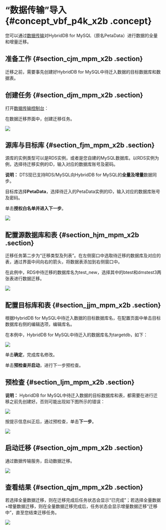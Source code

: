 # “数据传输”导入 {#concept_vbf_p4k_x2b .concept}

您可以通过[数据传输](https://www.aliyun.com/product/dts)对HybridDB for MySQL（原名PetaData）进行数据的全量和增量迁移。

## 准备工作 {#section_cjm_mpm_x2b .section}

迁移之前，需要事先创建好HybridDB for MySQL中待迁入数据的目标数据库和数据表。

## 创建任务 {#section_djm_mpm_x2b .section}

打开[数据传输控制台](https://dts.console.aliyun.com/)：

在数据迁移界面中，创建迁移任务。

![](http://static-aliyun-doc.oss-cn-hangzhou.aliyuncs.com/assets/img/18506/154519866310220_zh-CN.png)

## 源库与目标库 {#section_fjm_mpm_x2b .section}

源库的实例类型可以是RDS实例，或者是您自建的MySQL数据库。以RDS实例为例，选择待迁移实例的ID，输入对应的数据库账号及密码。

**说明：** DTS现已支持RDS/MySQL向HybridDB for MySQL的**全量及增量**数据同步。

目标库选择**PetaData**，选择待迁入的PetaData实例的ID，输入对应的数据库账号及密码。

单击**授权白名单并进入下一步**。

![](http://static-aliyun-doc.oss-cn-hangzhou.aliyuncs.com/assets/img/18506/154519866310221_zh-CN.png)

## 配置源数据库和表 {#section_hjm_mpm_x2b .section}

迁移任务第二步为“迁移类型及列表”。在左侧窗口中选取待迁移的数据库及对应的表，通过界面中间向右的箭头，将数据表添加到右侧窗口中。

在此例中，RDS中待迁移的数据库名为test\_new，选择其中的btest和dmstest3两张表进行数据迁移。

![](http://static-aliyun-doc.oss-cn-hangzhou.aliyuncs.com/assets/img/18506/154519866310222_zh-CN.png)

## 配置目标库和表 {#section_jjm_mpm_x2b .section}

根据HybridDB for MySQL中待迁入数据的目标数据库名，在配置页面中单击目标数据库右侧的编辑选项，编辑库名。

在本例中，HybridDB for MySQL中待迁入的数据库名为targetdb，如下：

![](http://static-aliyun-doc.oss-cn-hangzhou.aliyuncs.com/assets/img/18506/154519866310223_zh-CN.png)

单击**确定**，完成库名修改。

单击**预检查并启动**，进行下一步预检查。

## 预检查 {#section_ljm_mpm_x2b .section}

**说明：** HybridDB for MySQL中待迁入数据的目标数据库和表，都需要在进行迁移之前先创建好。否则可能出现如下图所示的错误：

![](http://static-aliyun-doc.oss-cn-hangzhou.aliyuncs.com/assets/img/18506/154519866410224_zh-CN.jpg)

按提示信息纠正后，通过预检查，单击**下一步**。

![](http://static-aliyun-doc.oss-cn-hangzhou.aliyuncs.com/assets/img/18506/154519866410225_zh-CN.jpg)

## 启动迁移 {#section_ojm_mpm_x2b .section}

通过数据传输服务，启动数据迁移。

![](http://static-aliyun-doc.oss-cn-hangzhou.aliyuncs.com/assets/img/18506/154519866410226_zh-CN.jpg)

## 查看结果 {#section_qjm_mpm_x2b .section}

若选择全量数据迁移，则在迁移完成后任务状态会显示“已完成”；若选择全量数据+增量数据迁移，则在全量数据迁移完成后，任务状态会显示增量数据迁移“迁移中”，直至您结束迁移任务。

![](http://static-aliyun-doc.oss-cn-hangzhou.aliyuncs.com/assets/img/18506/154519866410228_zh-CN.jpg)

